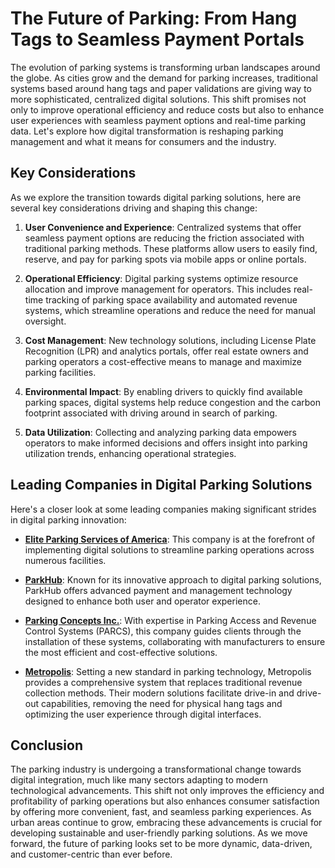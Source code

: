 # The Future of Parking: From Hang Tags to Seamless Payment Portals

The evolution of parking systems is transforming urban landscapes around the globe. As cities grow and the demand for parking increases, traditional systems based around hang tags and paper validations are giving way to more sophisticated, centralized digital solutions. This shift promises not only to improve operational efficiency and reduce costs but also to enhance user experiences with seamless payment options and real-time parking data. Let's explore how digital transformation is reshaping parking management and what it means for consumers and the industry.

## Key Considerations

As we explore the transition towards digital parking solutions, here are several key considerations driving and shaping this change:

1. **User Convenience and Experience**: Centralized systems that offer seamless payment options are reducing the friction associated with traditional parking methods. These platforms allow users to easily find, reserve, and pay for parking spots via mobile apps or online portals.

2. **Operational Efficiency**: Digital parking systems optimize resource allocation and improve management for operators. This includes real-time tracking of parking space availability and automated revenue systems, which streamline operations and reduce the need for manual oversight.

3. **Cost Management**: New technology solutions, including License Plate Recognition (LPR) and analytics portals, offer real estate owners and parking operators a cost-effective means to manage and maximize parking facilities.

4. **Environmental Impact**: By enabling drivers to quickly find available parking spaces, digital systems help reduce congestion and the carbon footprint associated with driving around in search of parking.

5. **Data Utilization**: Collecting and analyzing parking data empowers operators to make informed decisions and offers insight into parking utilization trends, enhancing operational strategies.

## Leading Companies in Digital Parking Solutions

Here's a closer look at some leading companies making significant strides in digital parking innovation:

- **[Elite Parking Services of America](/dir/elite_parking_services_of_america)**: This company is at the forefront of implementing digital solutions to streamline parking operations across numerous facilities.

- **[ParkHub](/dir/parkhub)**: Known for its innovative approach to digital parking solutions, ParkHub offers advanced payment and management technology designed to enhance both user and operator experience.

- **[Parking Concepts Inc.](/dir/parking_concepts_inc)**: With expertise in Parking Access and Revenue Control Systems (PARCS), this company guides clients through the installation of these systems, collaborating with manufacturers to ensure the most efficient and cost-effective solutions.

- **[Metropolis](/dir/metropolis)**: Setting a new standard in parking technology, Metropolis provides a comprehensive system that replaces traditional revenue collection methods. Their modern solutions facilitate drive-in and drive-out capabilities, removing the need for physical hang tags and optimizing the user experience through digital interfaces.

## Conclusion

The parking industry is undergoing a transformational change towards digital integration, much like many sectors adapting to modern technological advancements. This shift not only improves the efficiency and profitability of parking operations but also enhances consumer satisfaction by offering more convenient, fast, and seamless parking experiences. As urban areas continue to grow, embracing these advancements is crucial for developing sustainable and user-friendly parking solutions. As we move forward, the future of parking looks set to be more dynamic, data-driven, and customer-centric than ever before.